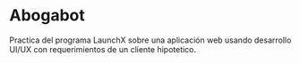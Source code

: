 # Abogabot
Practica del programa LaunchX sobre una aplicación web usando desarrollo UI/UX con requerimientos de un cliente hipotetico.
